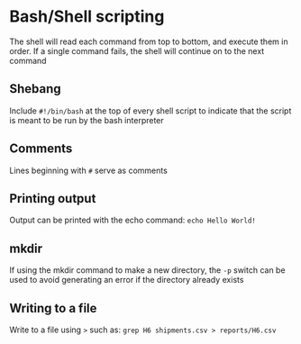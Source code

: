 # Bash/Shell scripting
The shell will read each command from top to bottom, and execute them in order.  If a single command fails, the shell will continue on to the next command

## Shebang
Include `#!/bin/bash` at the top of every shell script to indicate that the script is meant to be run by the bash interpreter

## Comments
Lines beginning with `#` serve as comments

## Printing output
Output can be printed with the echo command: `echo Hello World!`

## mkdir
If using the mkdir command to make a new directory, the `-p` switch can be used to avoid generating an error if the directory already exists

## Writing to a file
Write to a file using `>` such as:
`grep H6 shipments.csv > reports/H6.csv`